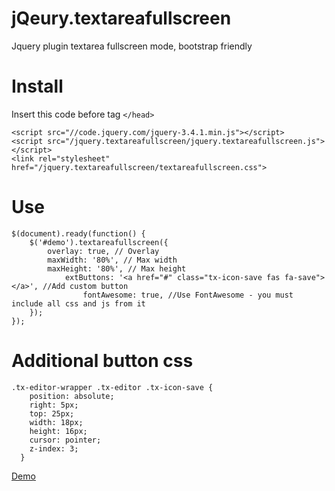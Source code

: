 jQeury.textareafullscreen
=============

Jquery plugin textarea fullscreen mode, bootstrap friendly

# Install
Insert this code before tag `</head>`
```
<script src="//code.jquery.com/jquery-3.4.1.min.js"></script>
<script src="/jquery.textareafullscreen/jquery.textareafullscreen.js"></script>
<link rel="stylesheet" href="/jquery.textareafullscreen/textareafullscreen.css">
```
# Use
```
$(document).ready(function() {
	$('#demo').textareafullscreen({
		overlay: true, // Overlay
		maxWidth: '80%', // Max width
		maxHeight: '80%', // Max height
	        extButtons: '<a href="#" class="tx-icon-save fas fa-save"></a>', //Add custom button
                fontAwesome: true, //Use FontAwesome - you must include all css and js from it 
	});
});
```
# Additional button css
```
.tx-editor-wrapper .tx-editor .tx-icon-save {
    position: absolute;
    right: 5px;
    top: 25px;
    width: 18px;
    height: 16px;
    cursor: pointer;
    z-index: 3;
  }
```

[Demo](https://vasiliyaltunin.github.io/jquery.textareafullscreen/#)
